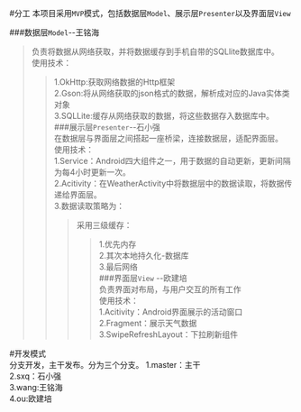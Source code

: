 #分工
本项目采用`MVP`模式，包括数据层`Model`、展示层`Presenter`以及界面层`View`<br>

###数据层`Model`--王铭海<br>   
>负责将数据从网络获取，并将数据缓存到手机自带的SQLlite数据库中。<br>
>使用技术：<br>
>>1.OkHttp:获取网络数据的Http框架<br>
>>2.Gson:将从网络获取的json格式的数据，解析成对应的Java实体类对象<br>
>>3.SQLLite:缓存从网络获取的数据，将这些数据存入数据库中。<br>
###展示层`Presenter`--石小强<br>
>在数据层与界面层之间搭起一座桥梁，连接数据层，适配界面层。<br>
>使用技术：<br>
>>1.Service：Android四大组件之一，用于数据的自动更新，更新间隔为每4小时更新一次。<br>
>>2.Acitivity：在WeatherActivity中将数据层中的数据读取，将数据传递给界面层。<br>
>>3.数据读取策略为：<br>
>>>采用三级缓存：<br>
>>>>1.优先内存<br>
>>>>2.其次本地持久化-数据库<br>
>>>>3.最后网络<br>
###界面层`View` --欧建培<br>
>负责界面对布局，与用户交互的所有工作<br>
>使用技术：<br>
>>1.Acitivity：Android界面展示的活动窗口<br>
>>2.Fragment：展示天气数据<br>
>>3.SwipeRefreshLayout：下拉刷新组件<br>
        

#开发模式<br>
分支开发，主干发布。分为三个分支。
1.master：主干<br>
2.sxq：石小强<br>
3.wang:王铭海<br>
4.ou:欧建培<br>